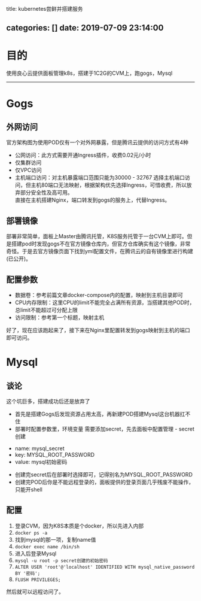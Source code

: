 title: kubernetes尝鲜并搭建服务

categories: []
date: 2019-07-09 23:14:00
---

# 目的
使用良心云提供面板管理k8s，搭建于1C2G的CVM上，跑gogs，Mysql

<!--more-->

---
# Gogs
## 外网访问
官方架构图为使用POD仅有一个对外网暴露，但是腾讯云提供的访问方式有4种
 - 公网访问：此方式需要开通Ingress插件，收费0.02元/小时
 - 仅集群访问
 - 仅VPC访问
 - 主机端口访问：对主机暴露端口范围只能为30000 - 32767
选择主机端口访问，但主机80端口无法映射，根据架构优先选择Ingress，可惜收费，所以放弃部分安全性及高可用。  
直接在主机搭建Nginx，端口转发到gogs的服务上，代替Ingress。  

## 部署镜像
部署非常简单，面板上Master由腾讯托管，K8S服务托管于一台CVM上即可。但是搭建pod时发现gogs不在官方镜像仓库内，但官方仓库确实有这个镜像，非常奇怪。于是去官方镜像页面下找到yml配置文件，在腾讯云的自有镜像里进行构建(已公开)。

## 配置参数
* 数据卷：参考前篇文章docker-compose内的配置，映射到主机目录即可
* CPU内存限制：这里CPU的limit不能完全占满所有资源，当搭建其他POD时，总limit不能超过可分配上限
* 访问限制：参考第一个标题，映射主机

好了，现在应该跑起来了，接下来在Nginx里配置转发到gogs映射到主机的端口即可访问。

# Mysql
## 谈论
这个坑巨多，搭建成功后还是放弃了
* 首先是搭建Gogs后发现资源占用太高，再新建POD搭建Mysql这台机器扛不住
* 部署时配置参数里，环境变量 需要添加secret，先去面板中配置管理 - secret创建
 - name: mysql_secret  
 - key: MYSQL_ROOT_PASSWORD 
 - value: mysql初始密码
* 创建完secret后在部署时选择即可，记得别名为MYSQL_ROOT_PASSWORD
* 创建完POD后你是不能远程登录的，面板提供的登录页面几乎残废不能操作，只能开shell

## 配置
1. 登录CVM，因为K8S本质是个docker，所以先进入内部  
2. `docker ps -a`  
3. 找到mysql的那一项，复制name值  
4. `docker exec name /bin/sh`  
5. 进入后登录Mysql
6. `mysql -u root -p secret创建的初始密码`
7. `ALTER USER 'root'@'localhost' IDENTIFIED WITH mysql_native_password BY '密码';`
8. `FLUSH PRIVILEGES;`

然后就可以远程访问了。


